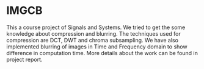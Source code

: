 # IMGCB
This a course project of Signals and Systems. We tried to get the some knowledge about compression and blurring. The techniques used for compression are DCT, DWT and chroma subsampling. We have also implemented blurring of images in Time and Frequency domain to show difference in computation time. More details about the work can be found in project report.
